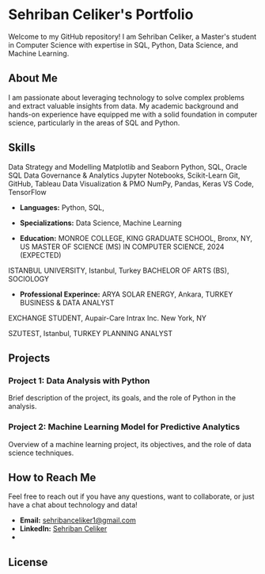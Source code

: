 # Sehriban Celiker's Portfolio

Welcome to my GitHub repository! I am Sehriban Celiker, a Master's student in Computer Science with expertise in SQL, Python, Data Science, and Machine Learning.

## About Me

I am passionate about leveraging technology to solve complex problems and extract valuable insights from data. My academic background and hands-on experience have equipped me with a solid foundation in computer science, particularly in the areas of SQL and Python.

## Skills

Data Strategy and Modelling	     Matplotlib and Seaborn	Python, SQL, Oracle SQL
Data Governance & Analytics	     Jupyter Notebooks, Scikit-Learn	Git, GitHub, Tableau
Data Visualization & PMO	     NumPy, Pandas, Keras	VS Code, TensorFlow
		


- **Languages:** Python, SQL, 
- **Specializations:** Data Science, Machine Learning
  
- **Education:**
MONROE COLLEGE, KING GRADUATE SCHOOL, Bronx, NY, US
MASTER OF SCIENCE (MS) IN COMPUTER SCIENCE, 2024 (EXPECTED)

ISTANBUL UNIVERSITY, Istanbul, Turkey
BACHELOR OF ARTS (BS), SOCIOLOGY

- **Professional Experince:**
ARYA SOLAR ENERGY, Ankara, TURKEY 
BUSINESS & DATA ANALYST

EXCHANGE STUDENT, Aupair-Care Intrax Inc. New York, NY  

SZUTEST, Istanbul, TURKEY 
PLANNING ANALYST



## Projects

### Project 1: Data Analysis with Python

Brief description of the project, its goals, and the role of Python in the analysis.

### Project 2: Machine Learning Model for Predictive Analytics

Overview of a machine learning project, its objectives, and the role of data science techniques.

## How to Reach Me

Feel free to reach out if you have any questions, want to collaborate, or just have a chat about technology and data!

- **Email:** sehribanceliker1@gmail.com 
- **LinkedIn:** [Sehriban Celiker](https://www.linkedin.com/in/sehriban-celiker/)
- 

## License





<!---
sehribanceliker/sehribanceliker is a ✨ special ✨ repository because its `README.md` (this file) appears on your GitHub profile.
You can click the Preview link to take a look at your changes.
--->
